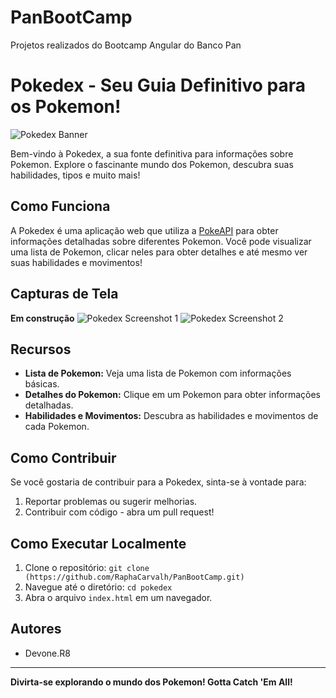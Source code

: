 # PanBootCamp
Projetos realizados do Bootcamp Angular do Banco Pan
# Pokedex - Seu Guia Definitivo para os Pokemon!

![Pokedex Banner](https://media.discordapp.net/attachments/971775487426855025/1174823089310289993/Captura_de_tela_2023-11-16_182702.png?ex=6568fe43&is=65568943&hm=1ff829ae154a75f505ed62adee7fc1e3e82810f41ffefe9048910cea77631362&=&width=783&height=354)

Bem-vindo à Pokedex, a sua fonte definitiva para informações sobre Pokemon. Explore o fascinante mundo dos Pokemon, descubra suas habilidades, tipos e muito mais!

## Como Funciona

A Pokedex é uma aplicação web que utiliza a [PokeAPI](https://pokeapi.co/) para obter informações detalhadas sobre diferentes Pokemon. Você pode visualizar uma lista de Pokemon, clicar neles para obter detalhes e até mesmo ver suas habilidades e movimentos!

## Capturas de Tela
**Em construção**
![Pokedex Screenshot 1](link_para_imagem1.jpg)
![Pokedex Screenshot 2](link_para_imagem2.jpg)

## Recursos

- **Lista de Pokemon:** Veja uma lista de Pokemon com informações básicas.
- **Detalhes do Pokemon:** Clique em um Pokemon para obter informações detalhadas.
- **Habilidades e Movimentos:** Descubra as habilidades e movimentos de cada Pokemon.

## Como Contribuir

Se você gostaria de contribuir para a Pokedex, sinta-se à vontade para:

1. Reportar problemas ou sugerir melhorias.
2. Contribuir com código - abra um pull request!

## Como Executar Localmente

1. Clone o repositório: `git clone (https://github.com/RaphaCarvalh/PanBootCamp.git)`
2. Navegue até o diretório: `cd pokedex`
3. Abra o arquivo `index.html` em um navegador.

## Autores

- Devone.R8




---

**Divirta-se explorando o mundo dos Pokemon! Gotta Catch 'Em All!**

